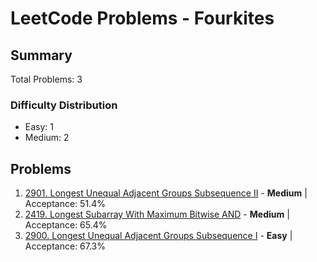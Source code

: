 # LeetCode Problems - Fourkites

## Summary
Total Problems: 3

### Difficulty Distribution

- Easy: 1
- Medium: 2

## Problems

1. [2901. Longest Unequal Adjacent Groups Subsequence II](https://leetcode.com/problems/longest-unequal-adjacent-groups-subsequence-ii/) - **Medium** | Acceptance: 51.4%
2. [2419. Longest Subarray With Maximum Bitwise AND](https://leetcode.com/problems/longest-subarray-with-maximum-bitwise-and/) - **Medium** | Acceptance: 65.4%
3. [2900. Longest Unequal Adjacent Groups Subsequence I](https://leetcode.com/problems/longest-unequal-adjacent-groups-subsequence-i/) - **Easy** | Acceptance: 67.3%